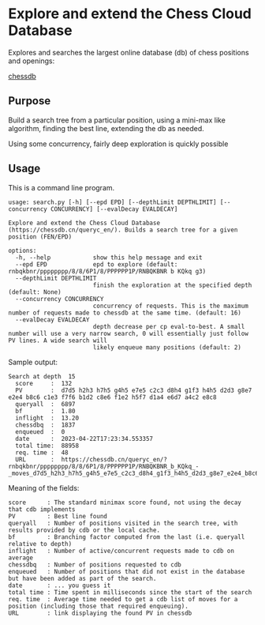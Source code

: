# Explore and extend the Chess Cloud Database 

Explores and searches the largest online database (db) of chess positions and openings:

[chessdb](https://chessdb.cn/queryc_en/)

## Purpose

Build a search tree from a particular position, using a mini-max like algorithm,
finding the best line, extending the db as needed.

Using some concurrency, fairly deep exploration is quickly possible

## Usage

This is a command line program. 

```
usage: search.py [-h] [--epd EPD] [--depthLimit DEPTHLIMIT] [--concurrency CONCURRENCY] [--evalDecay EVALDECAY]

Explore and extend the Chess Cloud Database (https://chessdb.cn/queryc_en/). Builds a search tree for a given position (FEN/EPD)

options:
  -h, --help            show this help message and exit
  --epd EPD             epd to explore (default: rnbqkbnr/pppppppp/8/8/6P1/8/PPPPPP1P/RNBQKBNR b KQkq g3)
  --depthLimit DEPTHLIMIT
                        finish the exploration at the specified depth (default: None)
  --concurrency CONCURRENCY
                        concurrency of requests. This is the maximum number of requests made to chessdb at the same time. (default: 16)
  --evalDecay EVALDECAY
                        depth decrease per cp eval-to-best. A small number will use a very narrow search, 0 will essentially just follow PV lines. A wide search will
                        likely enqueue many positions (default: 2)
``` 

Sample output:

```
Search at depth  15
  score     :  132
  PV        :  d7d5 h2h3 h7h5 g4h5 e7e5 c2c3 d8h4 g1f3 h4h5 d2d3 g8e7 e2e4 b8c6 c1e3 f7f6 b1d2 c8e6 f1e2 h5f7 d1a4 e6d7 a4c2 e8c8 
  queryall  :  6897
  bf        :  1.80
  inflight  :  13.20
  chessdbq  :  1837
  enqueued  :  0
  date      :  2023-04-22T17:23:34.553357
  total time:  88958
  req. time :  48
  URL       :  https://chessdb.cn/queryc_en/?rnbqkbnr/pppppppp/8/8/6P1/8/PPPPPP1P/RNBQKBNR_b_KQkq_-_moves_d7d5_h2h3_h7h5_g4h5_e7e5_c2c3_d8h4_g1f3_h4h5_d2d3_g8e7_e2e4_b8c6_c1e3_f7f6_b1d2_c8e6_f1e2_h5f7_d1a4_e6d7_a4c2_e8c8
```

Meaning of the fields:

```
score      : The standard minimax score found, not using the decay that cdb implements
PV         : Best line found
queryall   : Number of positions visited in the search tree, with results provided by cdb or the local cache.
bf         : Branching factor computed from the last (i.e. queryall relative to depth)
inflight   : Number of active/concurrent requests made to cdb on average
chessdbq   : Number of positions requested to cdb
enqueued   : Number of positions that did not exist in the database but have been added as part of the search.
date       : ... you guess it
total time : Time spent in milliseconds since the start of the search
req. time  : Average time needed to get a cdb list of moves for a position (including those that required enqueuing).
URL        : link displaying the found PV in chessdb
```

